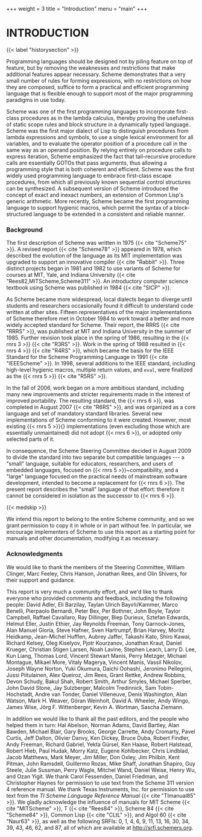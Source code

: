 +++
weight = 3
title = "Introduction"
menu = "main"
+++
# INTRODUCTION
{{< label "historysection" >}}

Programming languages should be designed not by piling feature on top of
feature, but by removing the weaknesses and restrictions that make additional
features appear necessary.  Scheme demonstrates that a very small number
of rules for forming expressions, with no restrictions on how they are
composed, suffice to form a practical and efficient programming language
that is flexible enough to support most of the major programming
paradigms in use today.

Scheme
was one of the first programming languages to incorporate first-class
procedures as in the lambda calculus, thereby proving the usefulness of
static scope rules and block structure in a dynamically typed language.
Scheme was the first major dialect of Lisp to distinguish procedures
from lambda expressions and symbols, to use a single lexical
environment for all variables, and to evaluate the operator position
of a procedure call in the same way as an operand position.  By relying
entirely on procedure calls to express iteration, Scheme emphasized the
fact that tail-recursive procedure calls are essentially GOTOs that
pass arguments, thus allowing a programming style that is both coherent
and efficient.  Scheme was the first widely used programming language to
embrace first-class escape procedures, from which all previously known
sequential control structures can be synthesized.  A subsequent
version of Scheme introduced the concept of exact and inexact numbers,
an extension of Common Lisp's generic arithmetic.
More recently, Scheme became the first programming language to support
hygienic macros, which permit the syntax of a block-structured language
to be extended in a consistent and reliable manner.


### Background

The first description of Scheme was written in
1975 {{< cite "Scheme75" >}}.  A revised report {{< cite "Scheme78" >}}
appeared in 1978, which described the evolution
of the language as its MIT implementation was upgraded to support an
innovative compiler {{< cite "Rabbit" >}}.  Three distinct projects began in
1981 and 1982 to use variants of Scheme for courses at MIT, Yale, and
Indiana University {{< cite "Rees82,MITScheme,Scheme311" >}}.  An introductory
computer science textbook using Scheme was published in
1984 {{< cite "SICP" >}}.

As Scheme became more widespread,
local dialects began to diverge until students and researchers
occasionally found it difficult to understand code written at other
sites.
Fifteen representatives of the major implementations of Scheme therefore
met in October 1984 to work toward a better and more widely accepted
standard for Scheme.
Their report, the RRRS {{< cite "RRRS" >}},
was published at MIT and Indiana University in the summer of 1985.
Further revision took place in the spring of 1986, resulting in the
{{< rnrs 3 >}} {{< cite "R3RS" >}}.
Work in the spring of 1988 resulted in {{< rnrs 4 >}} {{< cite "R4RS" >}},
which became the basis for the
IEEE Standard for the Scheme Programming Language in 1991 {{< cite "IEEEScheme" >}}.
In 1998, several additions to the IEEE standard, including high-level
hygienic macros, multiple return values, and ``eval``, were finalized
as the {{< rnrs 5 >}} {{< cite "R5RS" >}}.

In the fall of 2006, work began on a more ambitious standard,
including many new improvements and stricter requirements made in the
interest of improved portability.  The resulting standard, the
{{< rnrs 6 >}}, was completed in August 2007 {{< cite "R6RS" >}}, and was organized
as a core language and set of mandatory standard libraries.
Several new implementations of Scheme conforming to it were created.
However, most existing {{< rnrs 5 >}}{} implementations (even excluding those
which are essentially unmaintained) did not adopt {{< rnrs 6 >}}, or adopted
only selected parts of it.

In consequence, the Scheme Steering Committee decided in August 2009 to divide the
standard into two separate but compatible languages --- a "small"
language, suitable for educators, researchers, and users of embedded languages,
focused on {{< rnrs 5 >}}~compatibility, and a "large" language focused
on the practical needs of mainstream software development,
intended to become a replacement for {{< rnrs 6 >}}.
The present report describes the "small" language of that effort:
therefore it cannot be considered in isolation as the successor
to {{< rnrs 6 >}}.

{{< medskip >}}

We intend this report to belong to the entire Scheme community, and so
we grant permission to copy it in whole or in part without fee.  In
particular, we encourage implementers of Scheme to use this report as
a starting point for manuals and other documentation, modifying it as
necessary.


### Acknowledgments

We would like to thank the members of the Steering Committee, William
Clinger, Marc Feeley, Chris Hanson, Jonathan Rees, and Olin Shivers, for
their support and guidance.

This report is very much a community effort, and we'd like to
thank everyone who provided comments and feedback, including
the following people: David Adler, Eli Barzilay, Taylan Ulrich
Bay&#x131;rl&#x131;/Kammer, Marco Benelli, Pierpaolo Bernardi,
Peter Bex, Per Bothner, John Boyle, Taylor Campbell, Raffael Cavallaro,
Ray Dillinger, Biep Durieux, Sztefan Edwards, Helmut Eller, Justin
Ethier, Jay Reynolds Freeman, Tony Garnock-Jones, Alan Manuel Gloria,
Steve Hafner, Sven Hartrumpf, Brian Harvey, Moritz Heidkamp, Jean-Michel
Hufflen, Aubrey Jaffer, Takashi Kato, Shiro Kawai, Richard Kelsey, Oleg
Kiselyov, Pjotr Kourzanov, Jonathan Kraut, Daniel Krueger, Christian
Stigen Larsen, Noah Lavine, Stephen Leach, Larry D. Lee, Kun Liang,
Thomas Lord, Vincent Stewart Manis, Perry Metzger, Michael Montague,
Mikael More, Vitaly Magerya, Vincent Manis, Vassil Nikolov, Joseph
Wayne Norton, Yuki Okumura, Daichi Oohashi, Jeronimo Pellegrini, Jussi
Piitulainen, Alex Queiroz, Jim Rees, Grant Rettke, Andrew Robbins, Devon
Schudy, Bakul Shah, Robert Smith, Arthur Smyles, Michael Sperber, John
David Stone, Jay Sulzberger, Malcolm Tredinnick, Sam Tobin-Hochstadt,
Andre van Tonder, Daniel Villeneuve, Denis Washington, Alan Watson,
Mark H.  Weaver, G&#xf6;ran Weinholt, David A. Wheeler, Andy Wingo, James
Wise, J&#xf6;rg F. Wittenberger, Kevin A. Wortman, Sascha Ziemann.

In addition we would like to thank all the past editors, and the
people who helped them in turn: Hal Abelson, Norman Adams, David
Bartley, Alan Bawden, Michael Blair, Gary Brooks, George Carrette,
Andy Cromarty, Pavel Curtis, Jeff Dalton, Olivier Danvy, Ken Dickey,
Bruce Duba, Robert Findler, Andy Freeman, Richard Gabriel, Yekta
G&#xfc;rsel, Ken Haase, Robert Halstead, Robert Hieb, Paul Hudak, Morry
Katz, Eugene Kohlbecker, Chris Lindblad, Jacob Matthews, Mark Meyer,
Jim Miller, Don Oxley, Jim Philbin, Kent Pitman, John Ramsdell,
Guillermo Rozas, Mike Shaff, Jonathan Shapiro, Guy Steele, Julie
Sussman, Perry Wagle, Mitchel Wand, Daniel Weise, Henry Wu, and Ozan
Yigit.  We thank Carol Fessenden, Daniel Friedman, and Christopher
Haynes for permission to use text from the Scheme 311 version 4
reference manual.  We thank Texas Instruments, Inc. for permission to
use text from the _TI Scheme Language Reference
Manual_ {{< cite "TImanual85" >}}.  We gladly acknowledge the influence of
manuals for MIT Scheme {{< cite "MITScheme" >}}, T {{< cite "Rees84" >}}, Scheme
84 {{< cite "Scheme84" >}}, Common Lisp {{< cite "CLtL" >}}, and Algol 60 {{< cite "Naur63" >}},
as well as the following SRFIs:  0, 1, 4, 6, 9, 11, 13, 16, 30, 34, 39, 43, 46, 62, and 87,
all of which are available at http://srfi.schemers.org.
